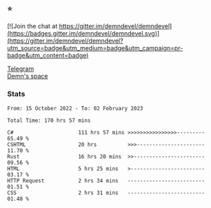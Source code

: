 ### :star:

[![Join the chat at https://gitter.im/demndevel/demndevel](https://badges.gitter.im/demndevel/demndevel.svg)](https://gitter.im/demndevel/demndevel?utm_source=badge&utm_medium=badge&utm_campaign=pr-badge&utm_content=badge)

[Telegram](https://t.me/demnometa) <br>
[Demn's space](http://demns.space)

### Stats

<!--START_SECTION:waka-->

```text
From: 15 October 2022 - To: 02 February 2023

Total Time: 170 hrs 57 mins

C#                     111 hrs 57 mins >>>>>>>>>>>>>>>>---------   65.49 %
CSHTML                 20 hrs          >>>----------------------   11.70 %
Rust                   16 hrs 20 mins  >>-----------------------   09.56 %
HTML                   5 hrs 25 mins   >------------------------   03.17 %
HTTP Request           2 hrs 34 mins   -------------------------   01.51 %
CSS                    2 hrs 31 mins   -------------------------   01.48 %
```

<!--END_SECTION:waka-->
